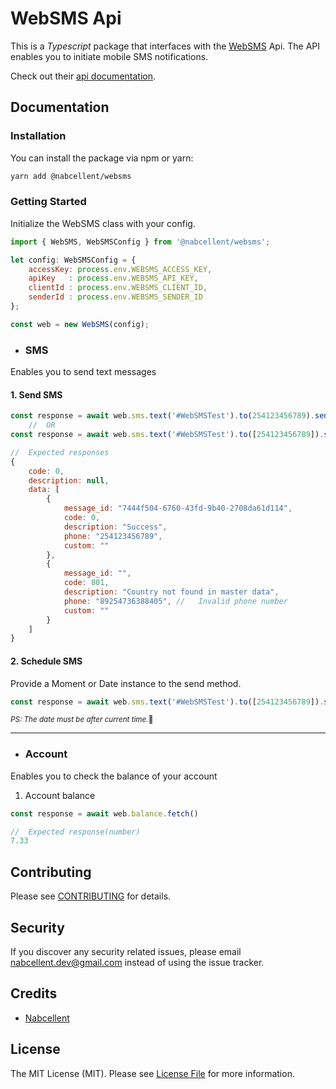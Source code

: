 # WebSMS Api

This is a <i>Typescript</i> package that interfaces with the [WebSMS](https://websms.co.ke/) Api.
The API enables you to initiate mobile SMS notifications.

Check out their [api documentation](https://www.docs.onfonmedia.co.ke/).

## Documentation

### Installation

You can install the package via npm or yarn:
```bash
yarn add @nabcellent/websms
```
### Getting Started
Initialize the WebSMS class with your config.
```js
import { WebSMS, WebSMSConfig } from '@nabcellent/websms';

let config: WebSMSConfig = {
    accessKey: process.env.WEBSMS_ACCESS_KEY,
    apiKey   : process.env.WEBSMS_API_KEY,
    clientId : process.env.WEBSMS_CLIENT_ID,
    senderId : process.env.WEBSMS_SENDER_ID
};

const web = new WebSMS(config);
```

- ### SMS
Enables you to send text messages

#### 1. Send SMS
```js
const response = await web.sms.text('#WebSMSTest').to(254123456789).send()
    //  OR
const response = await web.sms.text('#WebSMSTest').to([254123456789]).send()

//  Expected responses
{
    code: 0,
    description: null,
    data: [
        {
            message_id: "7444f504-6760-43fd-9b40-2708da61d114",
            code: 0,
            description: "Success",
            phone: "254123456789",
            custom: ""
        },
        {
            message_id: "",
            code: 801,
            description: "Country not found in master data",
            phone: "89254736388405", //   Invalid phone number
            custom: ""
        }
    ]
}
```

#### 2. Schedule SMS
Provide a Moment or Date instance to the send method.
```js
const response = await web.sms.text('#WebSMSTest').to([254123456789]).send(moment().add(1, 'm'))
```
<small><i>PS: The date must be after current time.</i>🌚</small>

---

- ### Account
Enables you to check the balance of your account

1. Account balance
```js
const response = await web.balance.fetch()

//  Expected response(number)
7.33
```
## Contributing

Please see [CONTRIBUTING](CONTRIBUTING.md) for details.

## Security

If you discover any security related issues, please email [nabcellent.dev@gmail.com](mailto:nabcellent.dev@gmail.com) instead of using the issue tracker.

## Credits

- [Nabcellent](https://github.com/Nabcellent)

[comment]: <> (- [All Contributors]&#40;../../contributors&#41;)

## License

The MIT License (MIT). Please see [License File](LICENSE.md) for more information.